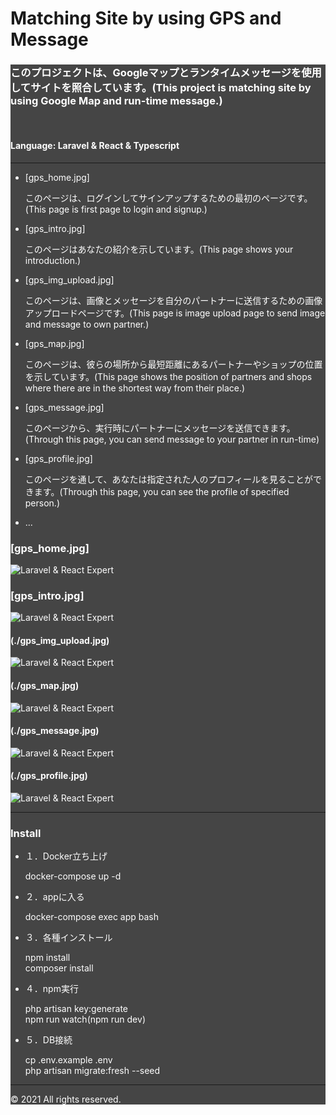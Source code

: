# Matching Site by using GPS and Message
<div style="background-color:#454545; color:white">

<h3>このプロジェクトは、Googleマップとランタイムメッセージを使用してサイトを照合しています。(This project is matching site by using Google Map and run-time message.)</h3><br>
<h4><b>Language</b>: Laravel & React & Typescript</h4><hr>
<ul>
    <li>[gps_home.jpg]
        <dl>
            このページは、ログインしてサインアップするための最初のページです。(This page is first page to login and signup.)
        </dl>
    </li>
    <li>[gps_intro.jpg]
        <dl>
            このページはあなたの紹介を示しています。(This page shows your introduction.)
        </dl>
    </li>
    <li>[gps_img_upload.jpg]
        <dl>
            このページは、画像とメッセージを自分のパートナーに送信するための画像アップロードページです。(This page is image upload page to send image and message to own partner.)
        </dl>
    </li>
    <li>[gps_map.jpg]
        <dl>
            このページは、彼らの場所から最短距離にあるパートナーやショップの位置を示しています。(This page shows the position of partners and shops where there are in the shortest way from their place.)
        </dl>
    </li>
    <li>[gps_message.jpg]
         <dl>
            このページから、実行時にパートナーにメッセージを送信できます。(Through this page, you can send message to your partner in run-time)
        </dl>
    </li>
    <li>[gps_profile.jpg]
        <dl>
            このページを通して、あなたは指定された人のプロフィールを見ることができます。(Through this page, you can see the profile of specified person.)
        </dl>
    </li>
    <li>...</li>
</ul>
<h3>[gps_home.jpg]</h3>

![Laravel & React Expert](../info/gps_home.jpg)
<h3>[gps_intro.jpg]</h3>

![Laravel & React Expert](./gps_intro.jpg)
<h4>(./gps_img_upload.jpg)</h4>

![Laravel & React Expert](./gps_img_upload.jpg)
<h4>(./gps_map.jpg)</h4>

![Laravel & React Expert](./gps_map.jpg)
<h4>(./gps_message.jpg)</h4>

![Laravel & React Expert](./gps_message.jpg)
<h4>(./gps_profile.jpg)</h4>

![Laravel & React Expert](./gps_profile.jpg)
<hr>
<h3>Install </h3>
<ul>
    <li>１．Docker立ち上げ</li>
    <dl>docker-compose up -d</dl>
    <li>２．appに入る</li>
    <dl>docker-compose exec app bash</dl>
    <li>３．各種インストール</li>
    <dl>
        npm install<br>
        composer install
    </dl>
    <li>４．npm実行</li>
    <dl>
        php artisan key:generate<br>
        npm run watch(npm run dev)
    </dl>
    <li>５．DB接続</li>
    <dl>
        cp .env.example .env<br>
        php artisan migrate:fresh --seed
    </dl>
</ul>
<hr>

&copy; 2021 All rights reserved.
<div>